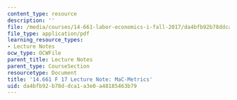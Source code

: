 ```yaml
---
content_type: resource
description: ''
file: /media/courses/14-661-labor-economics-i-fall-2017/da4bfb92b78ddca1a3e0a48185463b79_MIT14_661F17_lec_MacMet.pdf
file_type: application/pdf
learning_resource_types:
- Lecture Notes
ocw_type: OCWFile
parent_title: Lecture Notes
parent_type: CourseSection
resourcetype: Document
title: '14.661 F 17 Lecture Note: MaC-Metrics'
uid: da4bfb92-b78d-dca1-a3e0-a48185463b79
---
```

